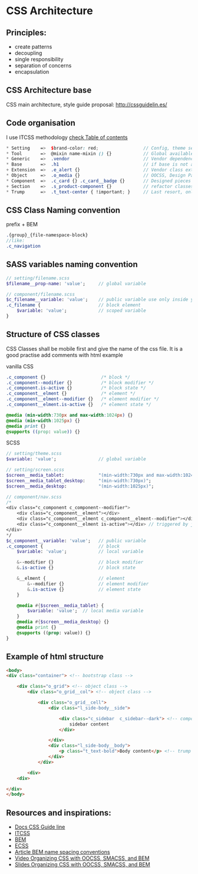 # CSS Architecture

## Principles:
* create patterns
* decoupling
* single responsibility
* separation of concerns
* encapsulation


## CSS Architecture base
CSS main architecture, style guide proposal:
http://cssguidelin.es/


## Code organisation
I use ITCSS methodology
[check Table of contents](http://cssguidelin.es/#table-of-contents)
```scss
* Setting    =>  $brand-color: red;                 // Config, theme setting, brand color
* Tool       =>  @mixin name-mixin () {}            // Global available tools like function, mixin
* Generic    =>  .vendor                            // Vendor dependencies
* Base       =>  .h1                                // if base is not already defined, can contain base reset
+ Extension  =>  .e_alert {}                        // Vendor class extension
* Object     =>  .o_media {}                        // OOCSS, Design Pattern, No cosmetics, Agnostically named
* Component  =>  .c_card {} .c_card__badge {}       // Designed pieces of UI
+ Section    =>  .s_product-component {}            // refactor classes and website section specific classes
* Trump      =>  .t_text-center { !important; }     // Last resort, only affect one specific piece of DOM
```


## CSS Class Naming convention
prefix + BEM
```sass
.{group}_{file-namespace-block}
//like:
.c_navigation
```


## SASS variables naming convention
```sass
// setting/filename.scss
$filename__prop-name: 'value';     // global variable

// component/filename.scss
$c_filename__variable: 'value';    // public variable use only inside your file
.c_filename {                      // block element
    $variable: 'value';            // scoped variable
}
```


## Structure of CSS classes
CSS Classes shall be mobile first and give the name of the css file. It is a good practise add comments with html example

vanilla CSS
```css
.c_component {}                     /* block */
.c_component--modifier {}           /* block modifier */
.c_component.is-active {}           /* block state */
.c_component__elment {}             /* element */
.c_component__elment--modifier {}   /* element modifier */
.c_component__elment.is-active {}   /* element state */

@media (min-width:730px and max-width:1024px) {}
@media (min-width:1025px) {}
@media print {}
@supports ((prop: value)) {}
```

SCSS
```sass
// setting/theme.scss
$variable: 'value';                // global variable

// setting/screen.scss
$screen__media_tablet:             "(min-width:730px and max-width:1024px;)";
$screen__media_tablet_desktop:     "(min-width:730px)";
$screen__media_desktop:            "(min-width:1025px)";

// component/nav.scss
/*
<div class="c_component c_component--modifier">
    <div class="c_component__elment"></div>
    <div class="c_component__elment c_component__elment--modifier"></div>
    <div class="c_component__elment is-active"></div> // triggered by js
</div>
*/
$c_component__variable: 'value';   // public variable
.c_component {                     // block
    $variable: 'value';            // local variable

    &--modifier {}                 // block modifier
    &.is-active {}                 // block state

    &__elment {                    // element
        &--modifier {}             // element modifier
        &.is-active {}             // element state
    }

    @media #{$screen__media_tablet} {
        $variable: 'value';  // local media variable
    }
    @media #{$screen__media_desktop} {}
    @media print {}
    @supports ((prop: value)) {}
}
```

## Example of html structure
```html
<body>
<div class="container"> <!-- bootstrap class -->

    <div class="o_grid"> <!-- object class -->
        <div class="o_grid__col"> <!-- object class -->

            <div class="o_grid__cell">
                <div class="l_side-body__side">

                    <div class="c_sidebar  c_sidebar--dark"> <!-- component class -->
                        sidebar content
                    </div>

                </div>
                <div class="l_side-body__body">
                    <p class="t_text-bold">Body content</p> <!-- trump class-->
                </div>
            </div>

        <div>
    <div>

</div>
</body>
```

## Resources and inspirations:
* [Docs CSS Guide line](http://cssguidelin.es/)
* [ITCSS](https://speakerdeck.com/dafed/managing-css-projects-with-itcss)
* [BEM](http://getbem.com/)
* [ECSS](http://ecss.io/)
* [Article BEM name spacing conventions](http://csswizardry.com/2015/03/more-transparent-ui-code-with-namespaces/)
* [Video Organizing CSS with OOCSS, SMACSS, and BEM](https://www.youtube.com/watch?v=IKFq2cSbQ4Q)
* [Slides Organizing CSS with OOCSS, SMACSS, and BEM](https://speakerdeck.com/mattstauffer/organizing-css-oocss-smacss-and-bem)


